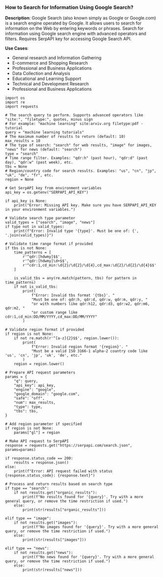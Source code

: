 ### How to Search for Information Using Google Search?

**Description**: Google Search (also known simply as Google or Google.com) is a search engine operated by Google. It allows users to search for information on the Web by entering keywords or phrases.
Search for information using Google search engine with advanced operators and filters. Requires SerpAPI key for accessing Google Search API.

**Use Cases**:
- General research and Information Gathering
- E-commerce and Shopping Research
- Professional and Business Applications
- Data Collection and Analysis
- Educational and Learning Support
- Technical and Development Research
- Professional and Business Applications

```
import os
import re
import requests

# The search query to perform. Supports advanced operators like "site:", "filetype:", quotes, minus sign
# For example: "machine learning" site:arxiv.org filetype:pdf -tutorial
query = "machine learning tutorials"
# The maximum number of results to return (default: 10)
max_results = 10
# The type of search: "search" for web results, "image" for images, "news" for news (default: "search")
type = "search"
# Time range filter. Examples: "qdr:h" (past hour), "qdr:d" (past day), "qdr:w" (past week), etc.
tbs = None
# Region/country code for search results. Examples: "us", "cn", "jp", "uk", "de", "fr", etc.
region = None

# Get SerpAPI key from environment variables
api_key = os.getenv("SERPAPI_API_KEY")

if api_key is None:
    print("Error: Missing API key. Make sure you have SERPAPI_API_KEY in your environment variables.")

# Validate search type parameter
valid_types = ["search", "image", "news"]
if type not in valid_types:
    print(f"Error: Invalid type '{type}'. Must be one of: {', '.join(valid_types)}")

# Validate time range format if provided
if tbs is not None:
    time_patterns = [
        r'^qdr:[hdwmy]$$',
        r'^qdr:[hdwmy]\d+$$',
        r'^cdr:1,cd_min:\d{2}/\d{2}/\d{4},cd_max:\d{2}/\d{2}/\d{4}$$'
    ]
  
    is_valid_tbs = any(re.match(pattern, tbs) for pattern in time_patterns)
    if not is_valid_tbs:
        print(
            f"Error: Invalid tbs format '{tbs}'. "
            "Must be one of: qdr:h, qdr:d, qdr:w, qdr:m, qdr:y, "
            "or with numbers like qdr:h12, qdr:d3, qdr:w2, qdr:m6, qdr:m2, "
            "or custom range like cdr:1,cd_min:DD/MM/YYYY,cd_max:DD/MM/YYYY"
        )

# Validate region format if provided
if region is not None:
    if not re.match(r'^[a-z]{2}$$', region.lower()):
        print(
            f"Error: Invalid region format '{region}'. "
            "Must be a valid ISO 3166-1 alpha-2 country code like 'us', 'cn', 'jp', 'uk', 'de', etc."
        )
    region = region.lower()

# Prepare API request parameters
params = {
    "q": query,
    "api_key": api_key,
    "engine": "google",
    "google_domain": "google.com",
    "safe": "off",
    "num": max_results,
    "type": type,
    "tbs": tbs,
}

# Add region parameter if specified
if region is not None:
    params["gl"] = region

# Make API request to SerpAPI
response = requests.get("https://serpapi.com/search.json", params=params)

if response.status_code == 200:
    results = response.json()
else:
    print(f"Error: API request failed with status {response.status_code}: {response.text}")

# Process and return results based on search type
if type == "search":
    if not results.get("organic_results"):
        print(f"No results found for '{query}'. Try with a more general query, or remove the time restriction if used.")
    else:
        print(str(results["organic_results"]))

elif type == "image":
    if not results.get("images"):
        print(f"No images found for '{query}'. Try with a more general query, or remove the time restriction if used.")
    else:
        print(str(results["images"]))

elif type == "news":
    if not results.get("news"):
        print(f"No news found for '{query}'. Try with a more general query, or remove the time restriction if used.")
    else:
        print(str(results["news"]))
```